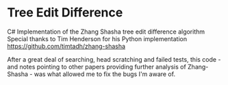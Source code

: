 # Tree Edit Difference
 C# Implementation of the Zhang Shasha tree edit difference algorithm
 Special thanks to Tim Henderson for his Python implementation  
 https://github.com/timtadh/zhang-shasha

 After a great deal of searching, head scratching and failed tests, this code - and notes pointing to other papers providing further analysis of Zhang-Shasha - was what allowed me to fix the bugs I'm aware of.
